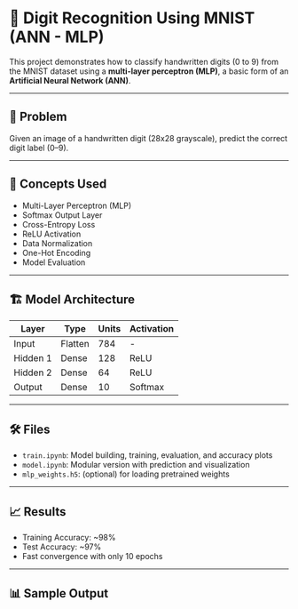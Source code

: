 # 🔢 Digit Recognition Using MNIST (ANN - MLP)

This project demonstrates how to classify handwritten digits (0 to 9) from the MNIST dataset using a **multi-layer perceptron (MLP)**, a basic form of an **Artificial Neural Network (ANN)**.

---

## 🧠 Problem

Given an image of a handwritten digit (28x28 grayscale), predict the correct digit label (0–9).

---

## 🧩 Concepts Used

- Multi-Layer Perceptron (MLP)
- Softmax Output Layer
- Cross-Entropy Loss
- ReLU Activation
- Data Normalization
- One-Hot Encoding
- Model Evaluation

---

## 🏗️ Model Architecture

| Layer       | Type         | Units | Activation |
|-------------|--------------|-------|------------|
| Input       | Flatten      | 784   | -          |
| Hidden 1    | Dense        | 128   | ReLU       |
| Hidden 2    | Dense        | 64    | ReLU       |
| Output      | Dense        | 10    | Softmax    |

---

## 🛠️ Files

- `train.ipynb`: Model building, training, evaluation, and accuracy plots  
- `model.ipynb`: Modular version with prediction and visualization  
- `mlp_weights.h5`: (optional) for loading pretrained weights

---

## 📈 Results

- Training Accuracy: ~98%  
- Test Accuracy: ~97%  
- Fast convergence with only 10 epochs

---

## 📊 Sample Output

